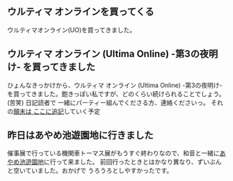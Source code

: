 ## ウルティマ オンラインを買ってくる

ウルティマオンライン(UO)を買ってきました。






## ウルティマ オンライン (Ultima Online) -第3の夜明け- を買ってきました


ひょんなきっかけから、ウルティマ オンライン (Ultima Online) -第3の夜明け-
を買ってきました。飽きっぽい私ですが、どのくらい続けられることでしょう。(苦笑)
日記読者で 一緒にパーティー組んでくださる方、連絡くださいっ。
それの[顛末は ここに追記](../memo/memogameuo.html)していく予定

## 昨日はあやめ池遊園地に行きました


催事展で行っている機関車トーマス展がもうすぐ終わりなので、和音と一緒に[あやめ池遊園地](http://www.ayameike.co.jp/index.html)に行って来ました。
前回行ったときとはかなり異なり、ずいぶんと空いていました。おかげで うろうろとしやすかったです。